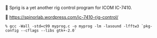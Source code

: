:octopus: Sprig is a yet another rig control program for ICOM IC-7410.

:octopus: https://spinorlab.wordpress.com/ic-7410-rig-control/
```
% gcc -Wall -std=c99 myprog.c -o myprog -lm -lasound -lfftw3 `pkg-config --cflags --libs gtk+-2.0`
```
